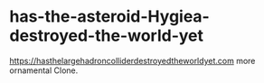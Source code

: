 # has-the-asteroid-Hygiea-destroyed-the-world-yet
https://hasthelargehadroncolliderdestroyedtheworldyet.com more ornamental Clone.

